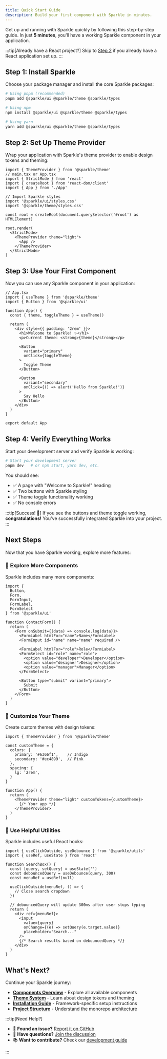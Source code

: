 ```yaml
---
title: Quick Start Guide
description: Build your first component with Sparkle in minutes.
---
```


Get up and running with Sparkle quickly by following this step-by-step guide. In just **5 minutes**, you'll have a working Sparkle component in your application.

<!-- prettier-ignore-start -->
:::tip[Already have a React project?]
Skip to [Step 2](#step-2-set-up-theme-provider) if you already have a React application set up.
:::
<!-- prettier-ignore-end -->

## Step 1: Install Sparkle

Choose your package manager and install the core Sparkle packages:

```bash
# Using pnpm (recommended)
pnpm add @sparkle/ui @sparkle/theme @sparkle/types

# Using npm
npm install @sparkle/ui @sparkle/theme @sparkle/types

# Using yarn
yarn add @sparkle/ui @sparkle/theme @sparkle/types
```

## Step 2: Set Up Theme Provider

Wrap your application with Sparkle's theme provider to enable design tokens and theming:

```tsx
import { ThemeProvider } from '@sparkle/theme'
// main.tsx or App.tsx
import { StrictMode } from 'react'
import { createRoot } from 'react-dom/client'
import { App } from './App'

// Import Sparkle styles
import '@sparkle/ui/styles.css'
import '@sparkle/theme/styles.css'

const root = createRoot(document.querySelector('#root') as HTMLElement)

root.render(
  <StrictMode>
    <ThemeProvider theme="light">
      <App />
    </ThemeProvider>
  </StrictMode>
)
```

## Step 3: Use Your First Component

Now you can use any Sparkle component in your application:

```tsx
// App.tsx
import { useTheme } from '@sparkle/theme'
import { Button } from '@sparkle/ui'

function App() {
  const { theme, toggleTheme } = useTheme()

  return (
    <div style={{ padding: '2rem' }}>
      <h1>Welcome to Sparkle! ✨</h1>
      <p>Current theme: <strong>{theme}</strong></p>

      <Button
        variant="primary"
        onClick={toggleTheme}
      >
        Toggle Theme
      </Button>

      <Button
        variant="secondary"
        onClick={() => alert('Hello from Sparkle!')}
      >
        Say Hello
      </Button>
    </div>
  )
}

export default App
```

## Step 4: Verify Everything Works

Start your development server and verify Sparkle is working:

```bash
# Start your development server
pnpm dev   # or npm start, yarn dev, etc.
```

You should see:

- ✅ A page with "Welcome to Sparkle!" heading
- ✅ Two buttons with Sparkle styling
- ✅ Theme toggle functionality working
- ✅ No console errors

<!-- prettier-ignore-start -->
:::tip[Success! 🎉]
If you see the buttons and theme toggle working, **congratulations!** You've successfully integrated Sparkle into your project.
:::
<!-- prettier-ignore-end -->

## Next Steps

Now that you have Sparkle working, explore more features:

### 🎨 **Explore More Components**

Sparkle includes many more components:

```tsx
import {
  Button,
  Form,
  FormInput,
  FormLabel,
  FormSelect
} from '@sparkle/ui'

function ContactForm() {
  return (
    <Form onSubmit={(data) => console.log(data)}>
      <FormLabel htmlFor="name">Name</FormLabel>
      <FormInput id="name" name="name" required />

      <FormLabel htmlFor="role">Role</FormLabel>
      <FormSelect id="role" name="role">
        <option value="developer">Developer</option>
        <option value="designer">Designer</option>
        <option value="manager">Manager</option>
      </FormSelect>

      <Button type="submit" variant="primary">
        Submit
      </Button>
    </Form>
  )
}
```

### 🌈 **Customize Your Theme**

Create custom themes with design tokens:

```tsx
import { ThemeProvider } from '@sparkle/theme'

const customTheme = {
  colors: {
    primary: '#6366f1',    // Indigo
    secondary: '#ec4899',  // Pink
  },
  spacing: {
    lg: '2rem',
  }
}

function App() {
  return (
    <ThemeProvider theme="light" customTokens={customTheme}>
      {/* Your app */}
    </ThemeProvider>
  )
}
```

### 🔧 **Use Helpful Utilities**

Sparkle includes useful React hooks:

```tsx
import { useClickOutside, useDebounce } from '@sparkle/utils'
import { useRef, useState } from 'react'

function SearchBox() {
  const [query, setQuery] = useState('')
  const debouncedQuery = useDebounce(query, 300)
  const menuRef = useRef(null)

  useClickOutside(menuRef, () => {
    // Close search dropdown
  })

  // debouncedQuery will update 300ms after user stops typing
  return (
    <div ref={menuRef}>
      <input
        value={query}
        onChange={(e) => setQuery(e.target.value)}
        placeholder="Search..."
      />
      {/* Search results based on debouncedQuery */}
    </div>
  )
}
```

## What's Next?

Continue your Sparkle journey:

- **[Components Overview](../components/overview)** - Explore all available components
- **[Theme System](../theme/design-tokens)** - Learn about design tokens and theming
- **[Installation Guide](installation)** - Framework-specific setup instructions
- **[Project Structure](project-structure)** - Understand the monorepo architecture

<!-- prettier-ignore-start -->
:::tip[Need Help?]

- 🐛 **Found an issue?** [Report it on GitHub](https://github.com/marcusrbrown/sparkle/issues)
- 💬 **Have questions?** [Join the discussion](https://github.com/marcusrbrown/sparkle/discussions)
- 📚 **Want to contribute?** Check our [development guide](../development/contributing)

:::
<!-- prettier-ignore-end -->
